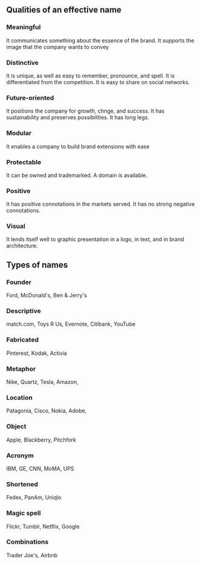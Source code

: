 ## Qualities of an effective name

### Meaningful
It communicates something about the essence of the brand. It supports the image that the company wants to convey

### Distinctive
It is unique, as well as easy to remember, pronounce, and spell. It is differentiated from the competition. It is easy to share on social networks.

### Future-oriented
It positions the company for growth, chnge, and success. It has sustainability and preserves possibilities. It has long legs.

### Modular
It enables a company to build brand extensions with ease

### Protectable
It can be owned and trademarked. A domain is available.

### Positive
It has positive connotations in the markets served. It has no strong negative connotations.

### Visual
It lends itself well to graphic presentation in a logo, in text, and in brand architecture.





## Types of names

### Founder
Ford, McDonald's, Ben & Jerry's

### Descriptive
match.com, Toys R Us, Evernote, Citibank, YouTube

### Fabricated
Pinterest, Kodak, Activia

### Metaphor
Nike, Quartz, Tesla, Amazon, 

### Location
Patagonia, Cisco, Nokia, Adobe,

### Object
Apple, Blackberry, Pitchfork

### Acronym
IBM, GE, CNN, MoMA, UPS

### Shortened
Fedex, PanAm, Uniqlo

### Magic spell
Flickr, Tumblr, Netflix, Google

### Combinations
Trader Joe's, Airbnb

